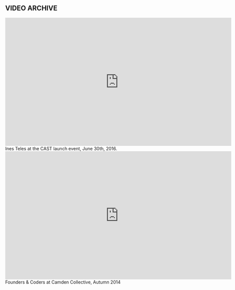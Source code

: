 ## VIDEO ARCHIVE

<div class="vid">
    <iframe width="720" height="408" src="https://www.youtube.com/embed/jnW7YzZ9GwQ" frameborder="0" allowfullscreen></iframe>
</div>
Ines Teles at the CAST launch event, June 30th, 2016.

<div class="vid">
	<iframe src="https://player.vimeo.com/video/115169756" width="720px" height="408px" frameborder="0" webkitallowfullscreen mozallowfullscreen allowfullscreen></iframe>
</div>
Founders & Coders at Camden Collective, Autumn 2014
